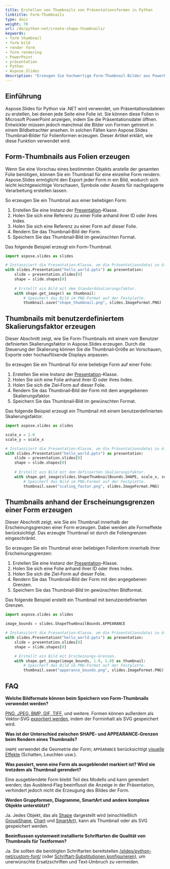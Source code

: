 ```yaml
---
title: Erstellen von Thumbnails von Präsentationsformen in Python
linktitle: Form-Thumbnails
type: docs
weight: 70
url: /de/python-net/create-shape-thumbnails/
keywords:
- form thumbnail
- form bild
- render form
- form rendering
- PowerPoint
- präsentation
- Python
- Aspose.Slides
description: "Erzeugen Sie hochwertige Form-Thumbnail-Bilder aus PowerPoint- und OpenDocument-Folien mit Aspose.Slides für Python via .NET – einfach Präsentations-Thumbnails erstellen und exportieren."
---
```


## **Einführung**

Aspose.Slides für Python via .NET wird verwendet, um Präsentationsdateien zu erstellen, bei denen jede Seite eine Folie ist. Sie können diese Folien in Microsoft PowerPoint anzeigen, indem Sie die Präsentationsdatei öffnen. Entwickler müssen jedoch manchmal die Bilder von Formen getrennt in einem Bildbetrachter ansehen. In solchen Fällen kann Aspose.Slides Thumbnail‑Bilder für Folienformen erzeugen. Dieser Artikel erklärt, wie diese Funktion verwendet wird.

## **Form‑Thumbnails aus Folien erzeugen**

Wenn Sie eine Vorschau eines bestimmten Objekts anstelle der gesamten Folie benötigen, können Sie ein Thumbnail für eine einzelne Form rendern. Aspose.Slides ermöglicht den Export jeder Form in ein Bild, wodurch sich leicht leichtgewichtige Vorschauen, Symbole oder Assets für nachgelagerte Verarbeitung erstellen lassen.

So erzeugen Sie ein Thumbnail aus einer beliebigen Form:

1. Erstellen Sie eine Instanz der [Presentation](https://reference.aspose.com/slides/python-net/aspose.slides/presentation/)-Klasse.  
2. Holen Sie sich eine Referenz zu einer Folie anhand ihrer ID oder ihres Index.  
3. Holen Sie sich eine Referenz zu einer Form auf dieser Folie.  
4. Rendern Sie das Thumbnail‑Bild der Form.  
5. Speichern Sie das Thumbnail‑Bild im gewünschten Format.

Das folgende Beispiel erzeugt ein Form‑Thumbnail.

```py
import aspose.slides as slides

# Instanziiert die Presentation‑Klasse, um die Präsentationsdatei zu öffnen.
with slides.Presentation("hello_world.pptx") as presentation:
    slide = presentation.slides[0]
    shape = slide.shapes[0]
    
    # Erstellt ein Bild mit dem Standardskalierungsfaktor.
    with shape.get_image() as thumbnail:
        # Speichert das Bild im PNG‑Format auf der Festplatte.
        thumbnail.save("shape_thumbnail.png", slides.ImageFormat.PNG)
```

## **Thumbnails mit benutzerdefiniertem Skalierungsfaktor erzeugen**

Dieser Abschnitt zeigt, wie Sie Form‑Thumbnails mit einem vom Benutzer definierten Skalierungsfaktor in Aspose.Slides erzeugen. Durch die Steuerung der Skalierung können Sie die Thumbnail‑Größe an Vorschauen, Exporte oder hochauflösende Displays anpassen.

So erzeugen Sie ein Thumbnail für eine beliebige Form auf einer Folie:

1. Erstellen Sie eine Instanz der [Presentation](https://reference.aspose.com/slides/python-net/aspose.slides/presentation/)-Klasse.  
2. Holen Sie sich eine Folie anhand ihrer ID oder ihres Index.  
3. Holen Sie sich die Ziel‑Form auf dieser Folie.  
4. Rendern Sie das Thumbnail‑Bild der Form mit dem angegebenen Skalierungsfaktor.  
5. Speichern Sie das Thumbnail‑Bild im gewünschten Format.

Das folgende Beispiel erzeugt ein Thumbnail mit einem benutzerdefinierten Skalierungsfaktor.

```py
import aspose.slides as slides

scale_x = 2.0
scale_y = scale_x

# Instanziiert die Presentation‑Klasse, um die Präsentationsdatei zu öffnen.
with slides.Presentation("hello_world.pptx") as presentation:
    slide = presentation.slides[0]
    shape = slide.shapes[0]
    
    # Erstellt ein Bild mit dem definierten Skalierungsfaktor.
    with shape.get_image(slides.ShapeThumbnailBounds.SHAPE, scale_x, scale_y) as thumbnail:
        # Speichert das Bild im PNG‑Format auf der Festplatte.
        thumbnail.save("scaling_factor.png", slides.ImageFormat.PNG)
```

## **Thumbnails anhand der Erscheinungsgrenzen einer Form erzeugen**

Dieser Abschnitt zeigt, wie Sie ein Thumbnail innerhalb der Erscheinungsgrenzen einer Form erzeugen. Dabei werden alle Formeffekte berücksichtigt. Das erzeugte Thumbnail ist durch die Foliengrenzen eingeschränkt.

So erzeugen Sie ein Thumbnail einer beliebigen Folienform innerhalb ihrer Erscheinungsgrenzen:

1. Erstellen Sie eine Instanz der [Presentation](https://reference.aspose.com/slides/python-net/aspose.slides/presentation/)-Klasse.  
2. Holen Sie sich eine Folie anhand ihrer ID oder ihres Index.  
3. Holen Sie sich die Ziel‑Form auf dieser Folie.  
4. Rendern Sie das Thumbnail‑Bild der Form mit den angegebenen Grenzen.  
5. Speichern Sie das Thumbnail‑Bild im gewünschten Bildformat.

Das folgende Beispiel erstellt ein Thumbnail mit benutzerdefinierten Grenzen.

```py
import aspose.slides as slides

image_bounds = slides.ShapeThumbnailBounds.APPEARANCE

# Instanziiert die Presentation‑Klasse, um die Präsentationsdatei zu öffnen.
with slides.Presentation("hello_world.pptx") as presentation:
    slide = presentation.slides[0]
    shape = slide.shapes[0]

    # Erstellt ein Bild mit Erscheinungs‑Grenzen.
    with shape.get_image(image_bounds, 1.0, 1.0) as thumbnail:
        # Speichert das Bild im PNG‑Format auf der Festplatte.
        thumbnail.save("apperance_bounds.png", slides.ImageFormat.PNG)
```

## **FAQ**

**Welche Bildformate können beim Speichern von Form‑Thumbnails verwendet werden?**

[PNG, JPEG, BMP, GIF, TIFF](https://reference.aspose.com/slides/python-net/aspose.slides/imageformat/), und weitere. Formen können außerdem als Vektor‑SVG [exportiert werden](https://reference.aspose.com/slides/python-net/aspose.slides/shape/write_as_svg/), indem der Forminhalt als SVG gespeichert wird.

**Was ist der Unterschied zwischen SHAPE‑ und APPEARANCE‑Grenzen beim Rendern eines Thumbnails?**

`SHAPE` verwendet die Geometrie der Form; `APPEARANCE` berücksichtigt [visuelle Effekte](/slides/de/python-net/shape-effect/) (Schatten, Leuchten usw.).

**Was passiert, wenn eine Form als ausgeblendet markiert ist? Wird sie trotzdem als Thumbnail gerendert?**

Eine ausgeblendete Form bleibt Teil des Modells und kann gerendert werden; das Ausblend‑Flag beeinflusst die Anzeige in der Präsentation, verhindert jedoch nicht die Erzeugung des Bildes der Form.

**Werden Gruppformen, Diagramme, SmartArt und andere komplexe Objekte unterstützt?**

Ja. Jedes Objekt, das als [Shape](https://reference.aspose.com/slides/python-net/aspose.slides/shape/) dargestellt wird (einschließlich [GroupShape](https://reference.aspose.com/slides/python-net/aspose.slides/groupshape/), [Chart](https://reference.aspose.com/slides/python-net/aspose.slides.charts/chart/) und [SmartArt](https://reference.aspose.com/slides/python-net/aspose.slides.smartart/smartart/)), kann als Thumbnail oder als SVG gespeichert werden.

**Beeinflussen systemweit installierte Schriftarten die Qualität von Thumbnails für Textformen?**

Ja. Sie sollten die benötigten Schriftarten bereitstellen [/slides/python-net/custom-font/](/slides/de/python-net/custom-font/) (oder [Schriftart‑Substitutionen konfigurieren](/slides/de/python-net/font-substitution/)), um unerwünschte Ersatzschriften und Text‑Umbruch zu vermeiden.
